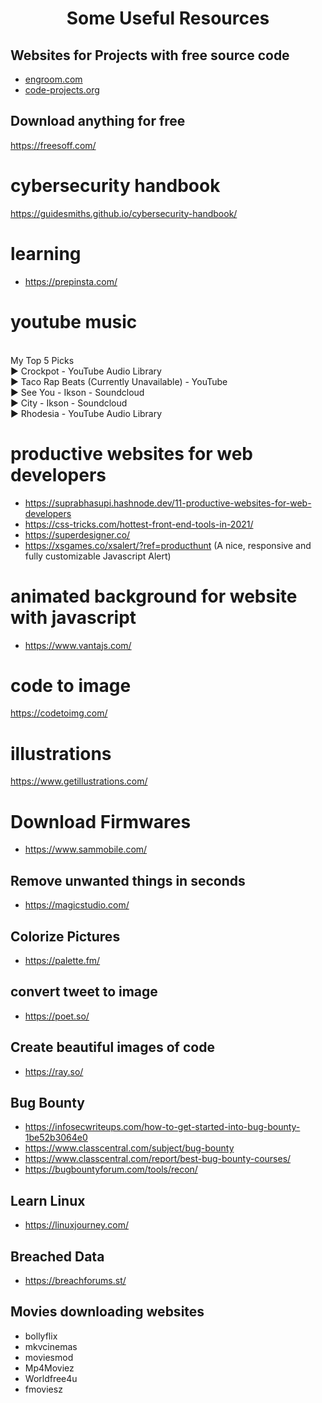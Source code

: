 <h1 align="center">Some Useful Resources</h1>

## Websites for Projects with free source code
- [engroom.com](http://www.enggroom.com/)
- [code-projects.org](https://code-projects.org/)


## Download anything for free
https://freesoff.com/


# cybersecurity handbook
https://guidesmiths.github.io/cybersecurity-handbook/

# learning
- https://prepinsta.com/


# youtube music
<br>My Top 5 Picks
<br>▶ Crockpot - YouTube Audio Library
<br>▶ Taco Rap Beats (Currently Unavailable) - YouTube
<br>▶ See You - Ikson - Soundcloud
<br>▶ City - Ikson - Soundcloud
<br>▶ Rhodesia - YouTube Audio Library

# productive websites for web developers
- https://suprabhasupi.hashnode.dev/11-productive-websites-for-web-developers
- https://css-tricks.com/hottest-front-end-tools-in-2021/
- https://superdesigner.co/
- https://xsgames.co/xsalert/?ref=producthunt (A nice, responsive and fully customizable Javascript Alert)

# animated background for website with javascript
- https://www.vantajs.com/

# code to image
https://codetoimg.com/

# illustrations
https://www.getillustrations.com/

# Download Firmwares
- https://www.sammobile.com/

## Remove unwanted things in seconds
- https://magicstudio.com/

## Colorize Pictures
- https://palette.fm/


## convert tweet to image
- https://poet.so/

## Create beautiful images of code
- https://ray.so/

## Bug Bounty
- https://infosecwriteups.com/how-to-get-started-into-bug-bounty-1be52b3064e0
- https://www.classcentral.com/subject/bug-bounty
- https://www.classcentral.com/report/best-bug-bounty-courses/
- https://bugbountyforum.com/tools/recon/

## Learn Linux

- https://linuxjourney.com/

## Breached Data

- https://breachforums.st/

## Movies downloading websites
- bollyflix
- mkvcinemas
- moviesmod
- Mp4Moviez
- Worldfree4u
- fmoviesz
